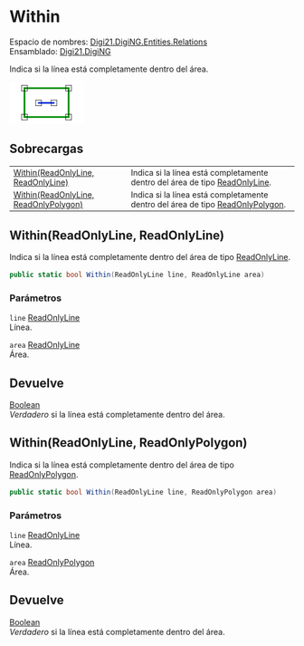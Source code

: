# Within

Espacio de nombres: [Digi21.DigiNG.Entities.Relations](../../)  
Ensamblado: [Digi21.DigiNG](../../../)

Indica si la línea está completamente dentro del área.

![L&#xED;nea dentro del &#xE1;rea](../../../../../../../../.gitbook/assets/lineadentroarea.png)

## Sobrecargas

|  |  |
| :--- | :--- |
| [Within\(ReadOnlyLine, ReadOnlyLine\)](within.md#within-readonlyline-readonlyline) | Indica si la línea está completamente dentro del área de tipo [ReadOnlyLine](../../../digi21.diging.entities/readonlyline/). |
| [Within\(ReadOnlyLine, ReadOnlyPolygon\)](within.md#within-readonlyline-readonlypolygon) | Indica si la línea está completamente dentro del área de tipo [ReadOnlyPolygon](../../../digi21.diging.entities/readonlypolygon/). |

## Within\(ReadOnlyLine, ReadOnlyLine\)

Indica si la línea está completamente dentro del área de tipo [ReadOnlyLine](../../../digi21.diging.entities/readonlyline/).

```csharp
public static bool Within(ReadOnlyLine line, ReadOnlyLine area)
```

### Parámetros

`line` [ReadOnlyLine](../../../digi21.diging.entities/readonlyline/)  
Línea.

`area` [ReadOnlyLine](../../../digi21.diging.entities/readonlyline/)  
Área.

## Devuelve

[Boolean](https://docs.microsoft.com/en-us/dotnet/api/system.boolean?view=net-5.0)  
_Verdadero_ si la línea está completamente dentro del área.

## Within\(ReadOnlyLine, ReadOnlyPolygon\)

Indica si la línea está completamente dentro del área de tipo [ReadOnlyPolygon](../../../digi21.diging.entities/readonlypolygon/).

```csharp
public static bool Within(ReadOnlyLine line, ReadOnlyPolygon area)
```

### Parámetros

`line` [ReadOnlyLine](../../../digi21.diging.entities/readonlyline/)  
Línea.

`area` [ReadOnlyPolygon](../../../digi21.diging.entities/readonlypolygon/)  
Área.

## Devuelve

[Boolean](https://docs.microsoft.com/en-us/dotnet/api/system.boolean?view=net-5.0)  
_Verdadero_ si la línea está completamente dentro del área.

